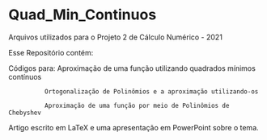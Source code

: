 # Quad_Min_Continuos
Arquivos utilizados para o Projeto 2 de Cálculo Numérico - 2021

Esse Repositório contém:

Códigos para:
              Aproximação de uma função utilizando quadrados mínimos contínuos
              
              Ortogonalização de Polinômios e a aproximação utilizando-os
              
              Aproximação de uma função por meio de Polinômios de Chebyshev

Artigo escrito em LaTeX e uma apresentação em PowerPoint sobre o tema.


